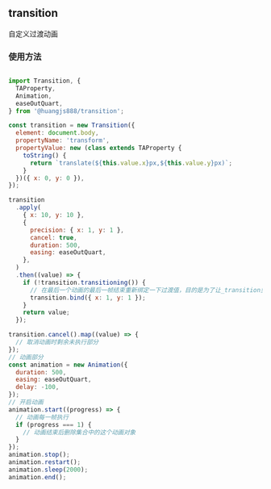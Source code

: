 <!--
 * @Author: Huangjs
 * @Date: 2021-05-10 15:55:29
 * @LastEditors: Huangjs
 * @LastEditTime: 2023-07-27 10:59:21
 * @Description: ******
-->
## transition
自定义过渡动画
### 使用方法
```javascript

import Transition, {
  TAProperty,
  Animation,
  easeOutQuart,
} from '@huangjs888/transition';

const transition = new Transition({
  element: document.body,
  propertyName: 'transform',
  propertyValue: new (class extends TAProperty {
    toString() {
      return `translate(${this.value.x}px,${this.value.y}px)`;
    }
  })({ x: 0, y: 0 }),
});

transition
  .apply(
    { x: 10, y: 10 },
    {
      precision: { x: 1, y: 1 },
      cancel: true,
      duration: 500,
      easing: easeOutQuart,
    },
  )
  .then((value) => {
    if (!transition.transitioning()) {
      // 在最后一个动画的最后一帧结束重新绑定一下过渡值，目的是为了让_transition里的value和_transform保持一致
      transition.bind({ x: 1, y: 1 });
    }
    return value;
  });

transition.cancel().map((value) => {
  // 取消动画时剩余未执行部分
});
// 动画部分
const animation = new Animation({
  duration: 500,
  easing: easeOutQuart,
  delay: -100,
});
// 开启动画
animation.start((progress) => {
  // 动画每一帧执行
  if (progress === 1) {
    // 动画结束后删除集合中的这个动画对象
  }
});
animation.stop();
animation.restart();
animation.sleep(2000);
animation.end();

```
